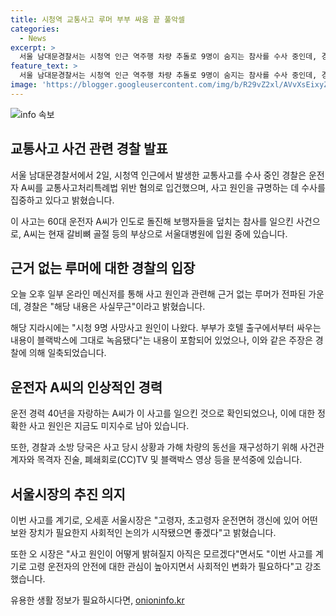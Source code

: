 ```yaml
---
title: 시청역 교통사고 루머 부부 싸움 끝 풀악셀
categories:
  - News
excerpt: >
  서울 남대문경찰서는 시청역 인근 역주행 차량 추돌로 9명이 숨지는 참사를 수사 중인데, 경찰은 운전자 A씨를 업무상 과실치사상 혐의로 입건하고 사고 원인을 조사 중이다. 온라인에서는 부부싸움과 관련한 근거없는 루머가 확산되었으나, 경찰은 해당 내용이 사실무근이라고 밝혔다. A씨는 40년 운전 경력의 버스 운전기사로 알려져 있으며, 경찰은 사고 당시 상황을 재구성하기 위해 사건관계인과 목격자 진술 및 영상 자료를 확인 중이다. 경우의 사망자들의 빈소를 찾아 조문한 오세훈 서울시장은 사고를 계기로 고령자 운전면허 갱신에 대한 사회적 논의를 제안했다.
feature_text: >
  서울 남대문경찰서는 시청역 인근 역주행 차량 추돌로 9명이 숨지는 참사를 수사 중인데, 경찰은 운전자 A씨를 업무상 과실치사상 혐의로 입건하고 사고 원인을 조사 중이다. 온라인에서는 부부싸움과 관련한 근거없는 루머가 확산되었으나, 경찰은 해당 내용이 사실무근이라고 밝혔다. A씨는 40년 운전 경력의 버스 운전기사로 알려져 있으며, 경찰은 사고 당시 상황을 재구성하기 위해 사건관계인과 목격자 진술 및 영상 자료를 확인 중이다. 경우의 사망자들의 빈소를 찾아 조문한 오세훈 서울시장은 사고를 계기로 고령자 운전면허 갱신에 대한 사회적 논의를 제안했다.
image: 'https://blogger.googleusercontent.com/img/b/R29vZ2xl/AVvXsEixyZcFfHzMRdzZMjFBmAUKJYCLCGyLL1o632UiGVXcaFdKo_bkvkuCioo0uUKlGfBVcT3P84aROyZIXSBEx3Aw5nCQ3pTgDom1WDC4m8eifvWiAmWEEVb4x6G_l8C0QH225ldMjyaFvpxGEBGNO37VmDTDMHGhJPq73UglMfDca1-0aw/s1600/blogspot.png'
---
```


<p><img src="https://blogger.googleusercontent.com/img/b/R29vZ2xl/AVvXsEixyZcFfHzMRdzZMjFBmAUKJYCLCGyLL1o632UiGVXcaFdKo_bkvkuCioo0uUKlGfBVcT3P84aROyZIXSBEx3Aw5nCQ3pTgDom1WDC4m8eifvWiAmWEEVb4x6G_l8C0QH225ldMjyaFvpxGEBGNO37VmDTDMHGhJPq73UglMfDca1-0aw/s1600/blogspot.png" alt="info 속보" /></p>

<h2 data-ke-size="size26">교통사고 사건 관련 경찰 발표</h2>

<p data-ke-size="size16">서울 남대문경찰서에서 2일, 시청역 인근에서 발생한 교통사고를 수사 중인 경찰은 운전자 A씨를 교통사고처리특례법 위반 혐의로 입건했으며, 사고 원인을 규명하는 데 수사를 집중하고 있다고 밝혔습니다.</p>

<p data-ke-size="size16">이 사고는 60대 운전자 A씨가 인도로 돌진해 보행자들을 덮치는 참사를 일으킨 사건으로, A씨는 현재 갈비뼈 골절 등의 부상으로 서울대병원에 입원 중에 있습니다.</p>

<h2 data-ke-size="size26">근거 없는 루머에 대한 경찰의 입장</h2>

<p data-ke-size="size16">오늘 오후 일부 온라인 메신저를 통해 사고 원인과 관련해 근거 없는 루머가 전파된 가운데, 경찰은 "해당 내용은 사실무근"이라고 밝혔습니다.</p>

<p data-ke-size="size16">해당 지라시에는 "시청 9명 사망사고 원인이 나왔다. 부부가 호텔 출구에서부터 싸우는 내용이 블랙박스에 그대로 녹음됐다"는 내용이 포함되어 있었으나, 이와 같은 주장은 경찰에 의해 일축되었습니다.</p>

<h2 data-ke-size="size26">운전자 A씨의 인상적인 경력</h2>

<p data-ke-size="size16">운전 경력 40년을 자랑하는 A씨가 이 사고를 일으킨 것으로 확인되었으나, 이에 대한 정확한 사고 원인은 지금도 미지수로 남아 있습니다.</p>

<p data-ke-size="size16">또한, 경찰과 소방 당국은 사고 당시 상황과 가해 차량의 동선을 재구성하기 위해 사건관계자와 목격자 진술, 폐쇄회로(CC)TV 및 블랙박스 영상 등을 분석중에 있습니다.</p>

<h2 data-ke-size="size26">서울시장의 추진 의지</h2>

<p data-ke-size="size16">이번 사고를 계기로, 오세훈 서울시장은 "고령자, 초고령자 운전면허 갱신에 있어 어떤 보완 장치가 필요한지 사회적인 논의가 시작됐으면 좋겠다"고 밝혔습니다.</p>

<p data-ke-size="size16">또한 오 시장은 "사고 원인이 어떻게 밝혀질지 아직은 모르겠다"면서도 "이번 사고를 계기로 고령 운전자의 안전에 대한 관심이 높아지면서 사회적인 변화가 필요하다"고 강조했습니다.</p>
유용한 생활 정보가 필요하시다면, <a href="https://onioninfo.kr" rel="dofollow">onioninfo.kr</a>


